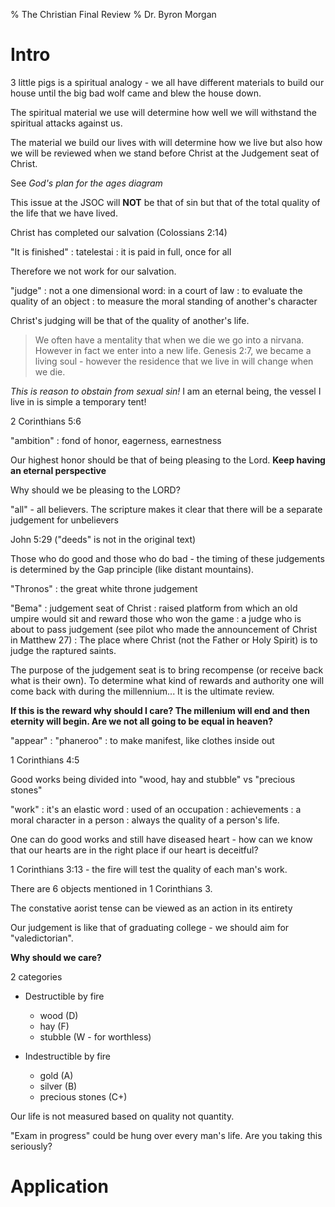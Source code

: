 % The Christian Final Review
% Dr. Byron Morgan

# Intro

3 little pigs is a spiritual analogy - we all have different materials to build
our house until the big bad wolf came and blew the house down.

The spiritual material we use will determine how well we will withstand the
spiritual attacks against us. 

The material we build our lives with will determine how we live but also how we
will be reviewed when we stand before Christ at the Judgement seat of Christ.

See _God's plan for the ages diagram_

This issue at the JSOC will __NOT__ be that of sin but that of the total
quality of the life that we have lived.

Christ has completed our salvation (Colossians 2:14)

"It is finished" 
: tatelestai
: it is paid in full, once for all

Therefore we not work for our salvation.

"judge"
: not a one dimensional word: in a court of law
: to evaluate the quality of an object
: to measure the moral standing of another's character

Christ's judging will be that of the quality of another's life.

> We often have a mentality that when we die we go into a nirvana. However in
> fact we enter into a new life.  Genesis 2:7, we became a living soul - however
> the residence that we live in will change when we die.

_This is reason to obstain from sexual sin!_ I am an eternal being, the vessel
I live in is simple a temporary tent! 

2 Corinthians 5:6

"ambition"
: fond of honor, eagerness, earnestness

Our highest honor should be that of being pleasing to the Lord. 
__Keep having an eternal perspective__

Why  should we be pleasing to the LORD?

"all" - all believers. The scripture makes it clear that there will be a
separate judgement for unbelievers

John 5:29 ("deeds" is not in the original text)

Those who do good and those who do bad - the timing of these judgements is
determined by the Gap principle (like distant mountains).

"Thronos"
: the great white throne judgement

"Bema"
: judgement seat of Christ
: raised platform from which an old umpire would sit and reward those who won
  the game
: a judge who is about to pass judgement (see pilot who made the announcement
  of Christ in Matthew 27)
: The place where Christ (not the Father or Holy Spirit) is to judge the
  raptured saints.

The purpose of the judgement seat is to bring recompense (or receive back what
is their own). To determine what kind of rewards and authority one will come
back with during the millennium... It is the ultimate review.


__If this is the reward why should I care? The millenium will end and then
eternity will begin. Are we not all going to be equal in heaven?__

"appear"
: "phaneroo"
: to make manifest, like clothes inside out

1 Corinthians 4:5

Good works being divided into "wood, hay and stubble" vs "precious stones"

"work"
: it's an elastic word
: used of an occupation
: achievements
: a moral character in a person
: always the quality of a person's life. 

One can do good works and still have diseased heart - how can we know that our
hearts are in the right place if our heart is deceitful? 

1 Corinthians 3:13 - the fire will test the quality of each man's work.

There are 6 objects mentioned in 1 Corinthians 3.

The constative aorist tense can be viewed as an action in its entirety

Our judgement is like that of graduating college - we should aim for
"valedictorian".

__Why should we care?__

2 categories 

* Destructible by fire
  
  * wood (D)
  * hay (F)
  * stubble (W - for worthless)
* Indestructible by fire

  * gold (A)
  * silver (B)
  * precious stones (C+)

Our life is not measured based on quality not quantity.

"Exam in progress" could be hung over every man's life. Are you taking 
this seriously?

# Application
